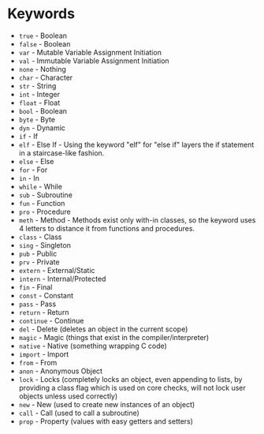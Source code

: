 # Keywords

* `true` - Boolean
* `false` - Boolean
* `var` - Mutable Variable Assignment Initiation
* `val` - Immutable Variable Assignment Initiation
* `none` - Nothing
* `char` - Character
* `str` - String
* `int` - Integer
* `float` - Float
* `bool` - Boolean
* `byte` - Byte
* `dyn` - Dynamic
* `if` - If
* `elf` - Else If - Using the keyword "elf" for "else if" layers the if statement in a staircase-like fashion.
* `else` - Else
* `for` - For
* `in` - In
* `while` - While
* `sub` - Subroutine
* `fun` - Function
* `pro` - Procedure
* `meth` - Method - Methods exist only with-in classes, so the keyword uses 4 letters to distance it from functions and procedures.
* `class` - Class
* `sing` - Singleton
* `pub` - Public
* `prv` - Private
* `extern` - External/Static
* `intern` - Internal/Protected
* `fin` - Final
* `const` - Constant
* `pass` - Pass
* `return` - Return
* `continue` - Continue
* `del` - Delete \(deletes an object in the current scope\)
* `magic` - Magic \(things that exist in the compiler/interpreter\)
* `native` - Native \(something wrapping C code\)
* `import` - Import
* `from` - From
* `anon` - Anonymous Object
* `lock` - Locks \(completely locks an object, even appending to lists, by providing a class flag which is used on core checks, will not lock user objects unless used correctly\)
* `new` - New \(used to create new instances of an object\)
* `call` - Call \(used to call a subroutine\)
* `prop` - Property \(values with easy getters and setters\)

